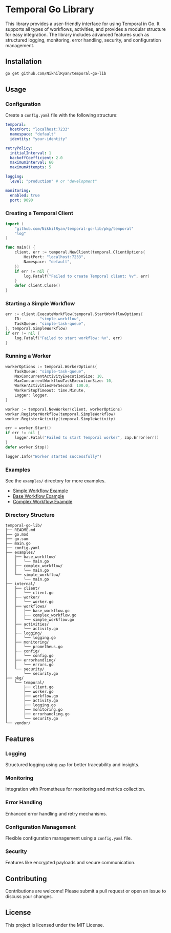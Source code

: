 # Temporal Go Library

This library provides a user-friendly interface for using Temporal in Go. It supports all types of workflows, activities, and provides a modular structure for easy integration. The library includes advanced features such as structured logging, monitoring, error handling, security, and configuration management.

## Installation

```bash
go get github.com/NikhilRyan/temporal-go-lib
```

## Usage

### Configuration

Create a `config.yaml` file with the following structure:

```yaml
temporal:
  hostPort: "localhost:7233"
  namespace: "default"
  identity: "your-identity"

retryPolicy:
  initialInterval: 1
  backoffCoefficient: 2.0
  maximumInterval: 60
  maximumAttempts: 5

logging:
  level: "production" # or "development"

monitoring:
  enabled: true
  port: 9090
```

### Creating a Temporal Client

```go
import (
    "github.com/NikhilRyan/temporal-go-lib/pkg/temporal"
    "log"
)

func main() {
    client, err := temporal.NewClient(temporal.ClientOptions{
        HostPort: "localhost:7233",
        Namespace: "default",
    })
    if err != nil {
        log.Fatalf("Failed to create Temporal client: %v", err)
    }
    defer client.Close()
}
```

### Starting a Simple Workflow

```go
err := client.ExecuteWorkflow(temporal.StartWorkflowOptions{
    ID:        "simple-workflow",
    TaskQueue: "simple-task-queue",
}, temporal.SimpleWorkflow)
if err != nil {
    log.Fatalf("Failed to start workflow: %v", err)
}
```

### Running a Worker

```go
workerOptions := temporal.WorkerOptions{
    TaskQueue: "simple-task-queue",
    MaxConcurrentActivityExecutionSize: 10,
    MaxConcurrentWorkflowTaskExecutionSize: 10,
    WorkerActivitiesPerSecond: 100.0,
    WorkerStopTimeout: time.Minute,
    Logger: logger,
}

worker := temporal.NewWorker(client, workerOptions)
worker.RegisterWorkflow(temporal.SimpleWorkflow)
worker.RegisterActivity(temporal.SimpleActivity)

err = worker.Start()
if err != nil {
    logger.Fatal("Failed to start Temporal worker", zap.Error(err))
}
defer worker.Stop()

logger.Info("Worker started successfully")
```

### Examples

See the `examples/` directory for more examples.

- [Simple Workflow Example](examples/simple_workflow/main.go)
- [Base Workflow Example](examples/base_workflow/main.go)
- [Complex Workflow Example](examples/complex_workflow/main.go)

### Directory Structure

```
temporal-go-lib/
├── README.md
├── go.mod
├── go.sum
├── main.go
├── config.yaml
├── examples/
│   ├── base_workflow/
│   │   └── main.go
│   ├── complex_workflow/
│   │   └── main.go
│   └── simple_workflow/
│       └── main.go
├── internal/
│   ├── client/
│   │   └── client.go
│   ├── worker/
│   │   └── worker.go
│   ├── workflows/
│   │   ├── base_workflow.go
│   │   ├── complex_workflow.go
│   │   └── simple_workflow.go
│   ├── activities/
│   │   └── activity.go
│   ├── logging/
│   │   └── logging.go
│   ├── monitoring/
│   │   └── prometheus.go
│   ├── config/
│   │   └── config.go
│   ├── errorhandling/
│   │   └── errors.go
│   └── security/
│       └── security.go
├── pkg/
│   └── temporal/
│       ├── client.go
│       ├── worker.go
│       ├── workflow.go
│       ├── activity.go
│       ├── logging.go
│       ├── monitoring.go
│       ├── errorhandling.go
│       └── security.go
└── vendor/
```

## Features

### Logging

Structured logging using `zap` for better traceability and insights.

### Monitoring

Integration with Prometheus for monitoring and metrics collection.

### Error Handling

Enhanced error handling and retry mechanisms.

### Configuration Management

Flexible configuration management using a `config.yaml` file.

### Security

Features like encrypted payloads and secure communication.

## Contributing

Contributions are welcome! Please submit a pull request or open an issue to discuss your changes.

## License

This project is licensed under the MIT License.

